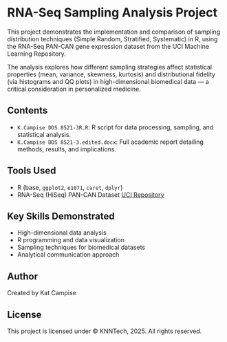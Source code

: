 # RNA-Seq Sampling Analysis Project

This project demonstrates the implementation and comparison of sampling distribution techniques (Simple Random, Stratified, Systematic) in R, using the RNA-Seq PAN-CAN gene expression dataset from the UCI Machine Learning Repository. 

The analysis explores how different sampling strategies affect statistical properties (mean, variance, skewness, kurtosis) and distributional fidelity (via histograms and QQ plots) in high-dimensional biomedical data — a critical consideration in personalized medicine.

## Contents
- `K.Campise DDS 8521-3R.R`: R script for data processing, sampling, and statistical analysis.
- `K.Campise DDS 8521-3.edited.docx`: Full academic report detailing methods, results, and implications.

## Tools Used
- R (base, `ggplot2`, `e1071`, `caret`, `dplyr`)
- RNA-Seq (HiSeq) PAN-CAN Dataset [UCI Repository](https://archive.ics.uci.edu/dataset/401/gene+expression+cancer+rna+seq)

## Key Skills Demonstrated
- High-dimensional data analysis  
- R programming and data visualization  
- Sampling techniques for biomedical datasets  
- Analytical communication approach 

## Author
Created by Kat Campise

## License

This project is licensed under © KNNTech, 2025. All rights reserved.
